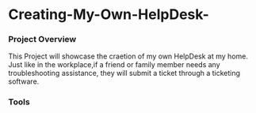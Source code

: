 # Creating-My-Own-HelpDesk-

### Project Overview

This Project will showcase the craetion of my own HelpDesk at my home. Just like in the workplace,if a friend or family member needs any troubleshooting assistance, they will submit a ticket through a ticketing software.

### Tools
